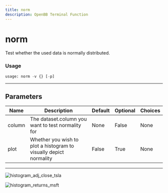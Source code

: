 ```yaml
---
title: norm
description: OpenBB Terminal Function
---
```


# norm

Test whether the used data is normally distributed.

### Usage 
```python
usage: norm -v {} [-p]
```

---
## Parameters

| Name | Description | Default | Optional | Choices |
| ---- | ----------- | ------- | -------- | ------- |
| column | The dataset.column you want to test normality for | None | False | None |
| plot | Whether you wish to plot a histogram to visually depict normality | False | True | None |


---
![histogram_adj_close_tsla](https://user-images.githubusercontent.com/46355364/155514663-90cb210a-002a-49fe-b7d3-29d9f2aeb5ac.png)

![histogram_returns_msft](https://user-images.githubusercontent.com/46355364/155514702-f46da473-b340-4d68-b31e-f96606c4ed00.png)

